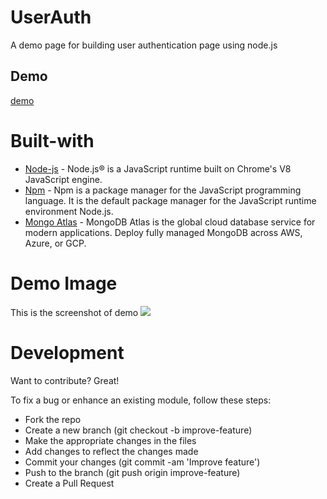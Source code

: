 # UserAuth
A demo page for building user authentication page using node.js

## Demo

[demo](https://userauthentication.herokuapp.com/)


# Built-with
* [Node-js](https://nodejs.org/en/docs/)  - Node.js® is a JavaScript runtime built on Chrome's V8 JavaScript engine.
* [Npm](https://docs.npmjs.com/)  -   Npm is a package manager for the JavaScript programming language. It is the default package manager for the JavaScript runtime environment Node.js.
* [Mongo Atlas](https://www.mongodb.com/cloud/atlas/) - MongoDB Atlas is the global cloud database service for modern applications. Deploy fully managed MongoDB across AWS, Azure, or GCP.

# Demo Image
This is the screenshot of demo
![](https://github.com/SufiaAshraf/currencyconversion20/blob/master/Screenshot_20200426-025507.png)


# Development
Want to contribute? Great!

To fix a bug or enhance an existing module, follow these steps:
* Fork the repo
* Create a new branch (git checkout -b improve-feature)
* Make the appropriate changes in the files
* Add changes to reflect the changes made
* Commit your changes (git commit -am 'Improve feature')
* Push to the branch (git push origin improve-feature)
* Create a Pull Request
